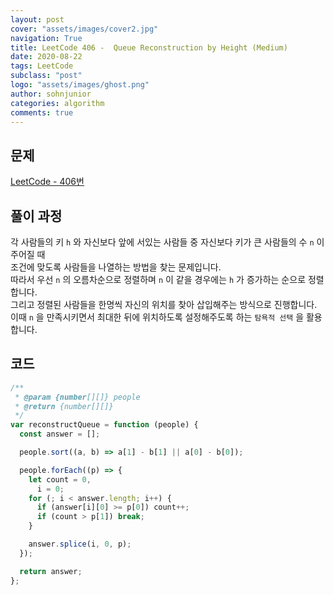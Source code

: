 ```yaml
---
layout: post
cover: "assets/images/cover2.jpg"
navigation: True
title: LeetCode 406 -  Queue Reconstruction by Height (Medium)
date: 2020-08-22
tags: LeetCode
subclass: "post"
logo: "assets/images/ghost.png"
author: sohnjunior
categories: algorithm
comments: true
---
```


## 문제

[LeetCode - 406번](https://leetcode.com/problems/queue-reconstruction-by-height/)

## 풀이 과정

각 사람들의 키 `h` 와 자신보다 앞에 서있는 사람들 중 자신보다 키가 큰 사람들의 수 `n` 이 주어질 때 <br>
조건에 맞도록 사람들을 나열하는 방법을 찾는 문제입니다. <br>
따라서 우선 `n` 의 오름차순으로 정렬하며 `n` 이 같을 경우에는 `h` 가 증가하는 순으로 정렬합니다. <br>
그리고 정렬된 사람들을 한명씩 자신의 위치를 찾아 삽입해주는 방식으로 진행합니다. <br>
이때 `n` 을 만족시키면서 최대한 뒤에 위치하도록 설정해주도록 하는 `탐욕적 선택` 을 활용합니다. <br>

## 코드

```javascript
/**
 * @param {number[][]} people
 * @return {number[][]}
 */
var reconstructQueue = function (people) {
  const answer = [];

  people.sort((a, b) => a[1] - b[1] || a[0] - b[0]);

  people.forEach((p) => {
    let count = 0,
      i = 0;
    for (; i < answer.length; i++) {
      if (answer[i][0] >= p[0]) count++;
      if (count > p[1]) break;
    }

    answer.splice(i, 0, p);
  });

  return answer;
};
```
